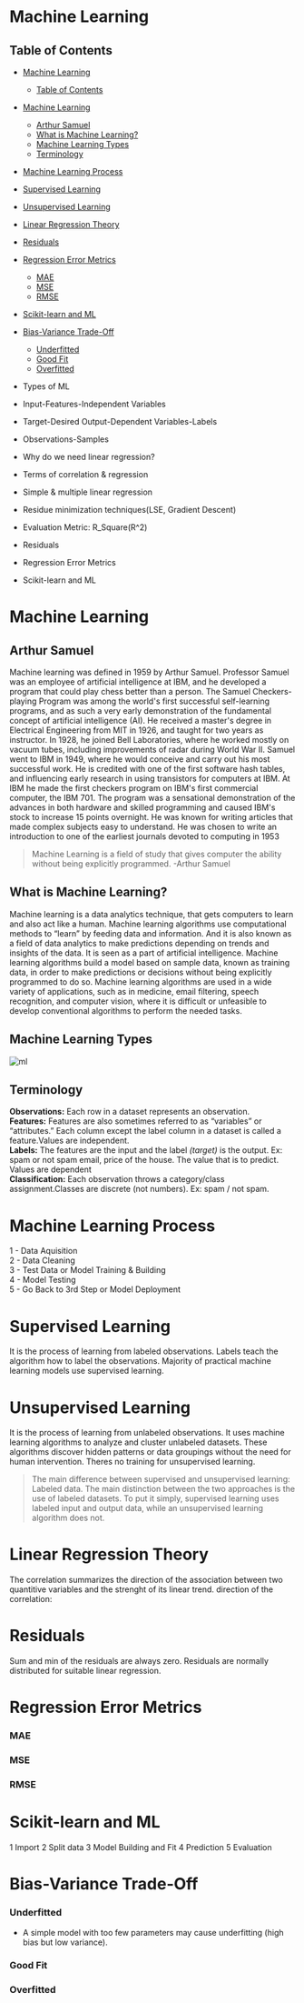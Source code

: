 # Machine Learning

## Table of Contents
- [Machine Learning](#machine-learning)
  - [Table of Contents](#table-of-contents)
- [Machine Learning](#machine-learning-1)
  - [Arthur Samuel](#arthur-samuel)
  - [What is Machine Learning?](#what-is-machine-learning)
  - [Machine Learning Types](#machine-learning-types)
  - [Terminology](#terminology)
- [Machine Learning Process](#machine-learning-process)
- [Supervised Learning](#supervised-learning)
- [Unsupervised Learning](#unsupervised-learning)
- [Linear Regression Theory](#linear-regression-theory)
- [Residuals](#residuals)
- [Regression Error Metrics](#regression-error-metrics)
    - [MAE](#mae)
    - [MSE](#mse)
    - [RMSE](#rmse)
- [Scikit-learn and ML](#scikit-learn-and-ml)
- [Bias-Variance Trade-Off](#bias-variance-trade-off)
    - [Underfitted](#underfitted)
    - [Good Fit](#good-fit)
    - [Overfitted](#overfitted)


- Types of ML
- Input-Features-Independent Variables
- Target-Desired Output-Dependent Variables-Labels
- Observations-Samples
- Why do we need linear regression?
- Terms of correlation & regression
- Simple & multiple linear regression
- Residue minimization techniques(LSE, Gradient Descent)
- Evaluation Metric: R_Square(R^2)
- Residuals 
- Regression Error Metrics
- Scikit-learn and ML
# Machine Learning
## Arthur Samuel
Machine learning was defined in 1959 by Arthur Samuel. Professor Samuel was an employee of artificial intelligence at IBM, and he developed a program that could play chess better than a person. The Samuel Checkers-playing Program was among the world's first successful self-learning programs, and as such a very early demonstration of the fundamental concept of artificial intelligence (AI). He received a master's degree in Electrical Engineering from MIT in 1926, and taught for two years as instructor. In 1928, he joined Bell Laboratories, where he worked mostly on vacuum tubes, including improvements of radar during World War II. Samuel went to IBM in 1949, where he would conceive and carry out his most successful work. He is credited with one of the first software hash tables, and influencing early research in using transistors for computers at IBM. At IBM he made the first checkers program on IBM's first commercial computer, the IBM 701. The program was a sensational demonstration of the advances in both hardware and skilled programming and caused IBM's stock to increase 15 points overnight. He was known for writing articles that made complex subjects easy to understand. He was chosen to write an introduction to one of the earliest journals devoted to computing in 1953

>Machine Learning is a field of study that gives computer the ability without being explicitly programmed. -Arthur Samuel

## What is Machine Learning?
Machine learning is a data analytics technique, that gets computers to learn and also act like a human. Machine learning algorithms use computational methods to “learn” by feeding data and information. And it is also known as a field of data analytics to make predictions depending on trends and insights of the data. It is seen as a part of artificial intelligence. Machine learning algorithms build a model based on sample data, known as training data, in order to make predictions or decisions without being explicitly programmed to do so. Machine learning algorithms are used in a wide variety of applications, such as in medicine, email filtering, speech recognition, and computer vision, where it is difficult or unfeasible to develop conventional algorithms to perform the needed tasks.

## Machine Learning Types 
![ml](types-of-ML.jpg)

## Terminology
**Observations:** Each row in a dataset represents an observation.\
**Features:** Features are also sometimes referred to as “variables” or “attributes.” Each column except the label column in a dataset is called a feature.Values are independent.\
**Labels:** The features are the input and the label *(target)* is the output. Ex: spam or not spam email, price of the house. The value that is to predict. Values are dependent\
**Classification:** Each observation throws a category/class assignment.Classes are discrete (not numbers). Ex: spam / not spam.

# Machine Learning Process
1 - Data Aquisition\
2 - Data Cleaning\
3 - Test Data or Model Training & Building\
4 - Model Testing\
5 - Go Back to 3rd Step or Model Deployment

# Supervised Learning
It is the process of learning from labeled observations. Labels teach the algorithm how to label the observations. Majority of practical machine learning models use supervised learning. 

# Unsupervised Learning
It is the process of learning from unlabeled observations. It uses machine learning algorithms to analyze and cluster unlabeled datasets. These algorithms discover hidden patterns or data groupings without the need for human intervention. Theres no training for unsupervised learning.


>The main difference between supervised and unsupervised learning: Labeled data. The main distinction between the two approaches is the use of labeled datasets. To put it simply, supervised learning uses labeled input and output data, while an unsupervised learning algorithm does not.

# Linear Regression Theory
The correlation summarizes the direction of the association between two quantitive variables and the strenght of its linear trend.
direction of the correlation:

# Residuals
Sum and min of the residuals are always zero. Residuals are normally distributed for suitable linear regression.
# Regression Error Metrics
### MAE
### MSE
### RMSE
# Scikit-learn and ML
1 Import
2 Split data 
3 Model Building and Fit
4 Prediction
5 Evaluation

# Bias-Variance Trade-Off
### Underfitted
- A simple model with too few parameters may cause underfitting (high bias but low variance).
### Good Fit
### Overfitted




